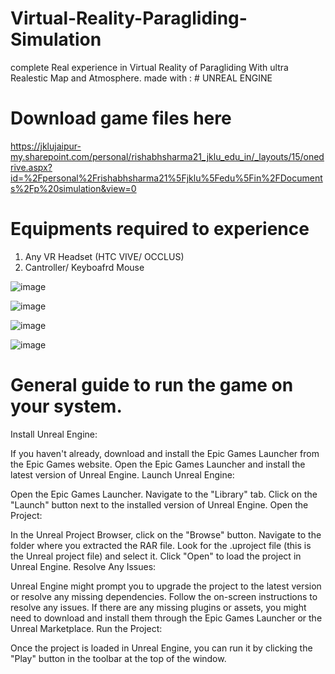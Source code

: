 # Virtual-Reality-Paragliding-Simulation

complete Real experience in Virtual Reality of Paragliding With ultra Realestic Map and Atmosphere.
made with : # UNREAL ENGINE

# Download game files here
https://jklujaipur-my.sharepoint.com/personal/rishabhsharma21_jklu_edu_in/_layouts/15/onedrive.aspx?id=%2Fpersonal%2Frishabhsharma21%5Fjklu%5Fedu%5Fin%2FDocuments%2Fp%20simulation&view=0

# Equipments required to experience
1. Any VR Headset (HTC VIVE/ OCCLUS)
2. Cantroller/ Keyboafrd Mouse

![image](https://github.com/Rishabh-Sh1rma/Virtual-Reality-Paragliding-Simulation/assets/130218510/7252f24c-1f3e-4ad8-b320-f5a9bfa88322)

![image](https://github.com/Rishabh-Sh1rma/Virtual-Reality-Paragliding-Simulation/assets/130218510/bb4f7202-7699-4dda-b84f-c18e6db98128)

![image](https://github.com/Rishabh-Sh1rma/Virtual-Reality-Paragliding-Simulation/assets/130218510/f31d87fc-7fdf-4dcd-b36f-332a99363b45)

![image](https://github.com/Rishabh-Sh1rma/Virtual-Reality-Paragliding-Simulation/assets/130218510/f58dcd15-8201-4710-8819-9f412c36d823)

# General guide to run the game on your system.

Install Unreal Engine:

If you haven't already, download and install the Epic Games Launcher from the Epic Games website.
Open the Epic Games Launcher and install the latest version of Unreal Engine.
Launch Unreal Engine:

Open the Epic Games Launcher.
Navigate to the "Library" tab.
Click on the "Launch" button next to the installed version of Unreal Engine.
Open the Project:

In the Unreal Project Browser, click on the "Browse" button.
Navigate to the folder where you extracted the RAR file.
Look for the .uproject file (this is the Unreal project file) and select it.
Click "Open" to load the project in Unreal Engine.
Resolve Any Issues:

Unreal Engine might prompt you to upgrade the project to the latest version or resolve any missing dependencies.
Follow the on-screen instructions to resolve any issues.
If there are any missing plugins or assets, you might need to download and install them through the Epic Games Launcher or the Unreal Marketplace.
Run the Project:

Once the project is loaded in Unreal Engine, you can run it by clicking the "Play" button in the toolbar at the top of the window.




